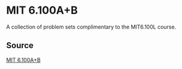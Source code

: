 # MIT 6.100A+B

A collection of problem sets complimentary to the MIT6.100L course.

## Source

[MIT 6.100A+B](https://introcomp.mit.edu/spring25/practice)
